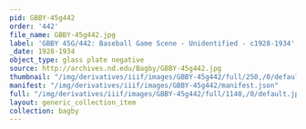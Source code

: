 ```yaml
---
pid: GBBY-45g442
order: '442'
file_name: GBBY-45g442.jpg
label: 'GBBY 45G/442: Baseball Game Scene - Unidentified - c1928-1934'
_date: 1928-1934
object_type: glass plate negative
source: http://archives.nd.edu/Bagby/GBBY-45g442.jpg
thumbnail: "/img/derivatives/iiif/images/GBBY-45g442/full/250,/0/default.jpg"
manifest: "/img/derivatives/iiif/images/GBBY-45g442/manifest.json"
full: "/img/derivatives/iiif/images/GBBY-45g442/full/1140,/0/default.jpg"
layout: generic_collection_item
collection: bagby
---
```

